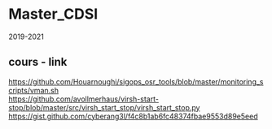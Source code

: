 # Master_CDSI
2019-2021


## cours - link

https://github.com/Houarnoughi/sigops_osr_tools/blob/master/monitoring_scripts/vman.sh  
https://github.com/avollmerhaus/virsh-start-stop/blob/master/src/virsh_start_stop/virsh_start_stop.py  
https://gist.github.com/cyberang3l/f4c8b1ab6fc48374fbae9553d89e5eed
